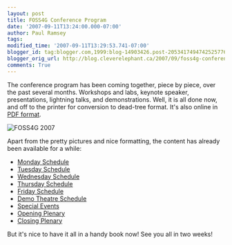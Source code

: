 ```yaml
---
layout: post
title: FOSS4G Conference Program
date: '2007-09-11T13:24:00.000-07:00'
author: Paul Ramsey
tags: 
modified_time: '2007-09-11T13:29:53.741-07:00'
blogger_id: tag:blogger.com,1999:blog-14903426.post-2053417494742525776
blogger_orig_url: http://blog.cleverelephant.ca/2007/09/foss4g-conference-program.html
comments: True
---
```


The conference program has been coming together, piece by piece, over the past several months.  Workshops and labs, keynote speaker, presentations, lightning talks, and demonstrations.  Well, it is all done now, and off to the printer for conversion to dead-tree format.  It's also online in [PDF format](http://2007.foss4g.org/FOSS4G2007_Program.pdf).

<img src="http://2007.foss4g.org/images/header_logo.gif" alt="FOSS4G 2007" />

Apart from the pretty pictures and nice formatting, the content has already been available for a while:<ul><li>[Monday Schedule](http://2007.foss4g.org/program_overview/monday/)<li>[Tuesday Schedule](http://2007.foss4g.org/program_overview/tuesday/)<li>[Wednesday Schedule](http://2007.foss4g.org/program_overview/wednesday/)<li>[Thursday Schedule](http://2007.foss4g.org/program_overview/thursday/)<li>[Friday Schedule](http://2007.foss4g.org/program_overview/friday/)<li>[Demo Theatre Schedule](http://2007.foss4g.org/exhibition/demotheatre/)<li>[Special Events](http://2007.foss4g.org/events/)<li>[Opening Plenary](http://2007.foss4g.org/plenaries/#opening)<li>[Closing Plenary](http://2007.foss4g.org/plenaries/#closing)</ul>But it's nice to have it all in a handy book now!  See you all in two weeks!